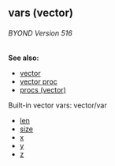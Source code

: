 ## vars (vector) 
###### BYOND Version 516
**See also:**
*   [vector](/ref/vector.md) 
*   [vector proc](/ref/proc/vector.md) 
*   [procs (vector)](/ref/vector/proc.md) 


Built-in vector vars:
vector/var
*   [len](/ref/vector/var/len.md) 
*   [size](/ref/vector/var/size.md) 
*   [x](/ref/vector/var/x.md) 
*   [y](/ref/vector/var/y.md) 
*   [z](/ref/vector/var/z.md) 